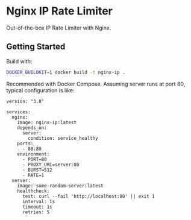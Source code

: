 # Nginx IP Rate Limiter

Out-of-the-box IP Rate Limiter with Nginx.

## Getting Started

Build with:

```bash
DOCKER_BUILDKIT=1 docker build -t nginx-ip .
```

Recommended with Docker Compose.
Assuming server runs at port 80,
typical configuration is like:

```docker-compose
version: "3.8"

services:
  nginx:
    image: nginx-ip:latest
    depends_on:
      server:
        condition: service_healthy
    ports:
      - 80:80
    environment:
      - PORT=80
      - PROXY_URL=server:80
      - BURST=512
      - RATE=1
  server:
    image: some-random-server:latest
    healthcheck:
      test: curl --fail 'http://localhost:80' || exit 1
      interval: 1s
      timeout: 1s
      retries: 5
```
